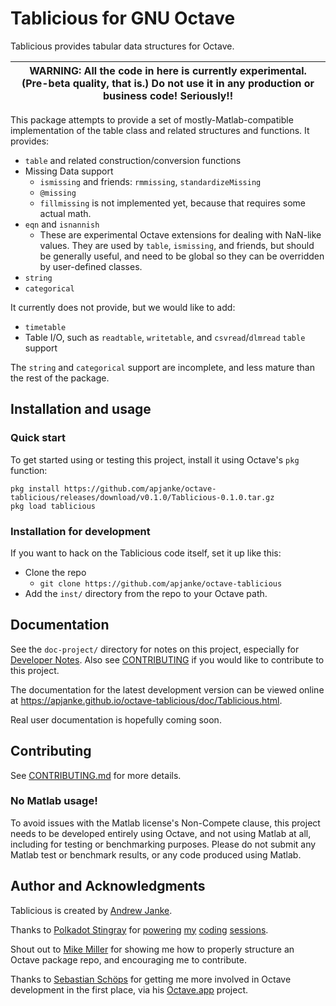 Tablicious for GNU Octave
=========================

Tablicious provides tabular data structures for Octave.

| WARNING: All the code in here is currently experimental. (Pre-beta quality, that is.) Do not use it in any production or business code! Seriously!! |
| ---- |

This package attempts to provide a set of mostly-Matlab-compatible implementation of the table class and related structures and functions.
It provides:

  * `table` and related construction/conversion functions
  * Missing Data support
    * `ismissing` and friends: `rmmissing`, `standardizeMissing`
    * `@missing`
    * `fillmissing` is not implemented yet, because that requires some actual math.
  * `eqn` and `isnannish`
    * These are experimental Octave extensions for dealing with NaN-like values. They are used by `table`, `ismissing`, and friends, but should be generally useful, and need to be global so they can be overridden by user-defined classes.
  * `string`
  * `categorical`

It currently does not provide, but we would like to add:

  * `timetable`
  * Table I/O, such as `readtable`, `writetable`, and `csvread`/`dlmread` `table` support

The `string` and `categorical` support are incomplete, and less mature than the rest of the package.

## Installation and usage

### Quick start

To get started using or testing this project, install it using Octave's `pkg` function:

```
pkg install https://github.com/apjanke/octave-tablicious/releases/download/v0.1.0/Tablicious-0.1.0.tar.gz
pkg load tablicious
```

### Installation for development

If you want to hack on the Tablicious code itself, set it up like this:

* Clone the repo
  * `git clone https://github.com/apjanke/octave-tablicious`
* Add the `inst/` directory from the repo to your Octave path.

## Documentation

See the `doc-project/` directory for notes on this project, especially for [Developer Notes](doc-project/Developer-Notes.md). Also see [CONTRIBUTING](CONTRIBUTING.md) if you would like to contribute to this project.

The documentation for the latest development version can be viewed online at <https://apjanke.github.io/octave-tablicious/doc/Tablicious.html>.

Real user documentation is hopefully coming soon.

## Contributing

See [CONTRIBUTING.md](CONTRIBUTING.md) for more details.

### No Matlab usage!

To avoid issues with the Matlab license's Non-Compete clause, this project needs to be developed entirely using Octave, and not using Matlab at all, including for testing or benchmarking purposes. Please do not submit any Matlab test or benchmark results, or any code produced using Matlab.

## Author and Acknowledgments

Tablicious is created by [Andrew Janke](https://apjanke.net).

Thanks to [Polkadot Stingray](https://polkadotstingray-official.jimdo.com/) for [powering](https://www.youtube.com/watch?v=3ad4NsEy1tg) [my](https://www.youtube.com/watch?v=-zlq6eMycLA) [coding](https://www.youtube.com/watch?v=1z4RosaB-UQ) [sessions](https://www.youtube.com/watch?v=p6oVXuLsbxM).

Shout out to [Mike Miller](https://mtmxr.com/) for showing me how to properly structure an Octave package repo, and encouraging me to contribute.

Thanks to [Sebastian Schöps](https://github.com/schoeps) for getting me more involved in Octave development in the first place, via his [Octave.app](https://octave-app.org) project.
